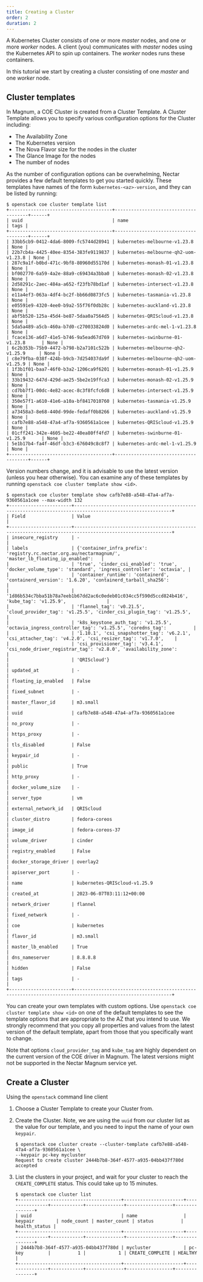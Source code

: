 ```yaml
---
title: Creating a Cluster
order: 2
duration: 2
---
```


A Kubernetes Cluster consists of one or more _master_ nodes, and one or more
_worker_ nodes. A client (you) communicates with _master_ nodes using the
Kubernetes API to spin up containers. The _worker_ nodes runs these containers.

In this tutorial we start by creating a cluster consisting of one _master_
and one _worker_ node.

## Cluster templates

In Magnum, a COE Cluster is created from a Cluster Template. A Cluster Template
allows you to specify various configuration options for the Cluster including:

- The Availability Zone
- The Kubernetes version
- The Nova Flavor size for the nodes in the cluster
- The Glance Image for the nodes
- The number of nodes

As the number of configuration options can be overwhelming, Nectar provides
a few default templates to get you started quickly. These templates have
names of the form `kubernetes-<az>-version`, and they can be listed by
running:

```
$ openstack coe cluster template list
+--------------------------------------+--------------------------------------+------+
| uuid                                 | name                                 | tags |
+--------------------------------------+--------------------------------------+------+
| 33bb5cb9-0412-4da6-8009-fc5744d28941 | kubernetes-melbourne-v1.23.8         | None |
| 22b7cb4a-4425-40ee-8354-383fe9119837 | kubernetes-melbourne-qh2-uom-v1.23.8 | None |
| 287c9a1f-b0bd-471c-9bf8-80960d55170d | kubernetes-monash-01-v1.23.8         | None |
| bf002770-6a59-4a2e-88a9-c69434a3bba0 | kubernetes-monash-02-v1.23.8         | None |
| 2d58291c-2aec-484a-a652-f23fb78bd1af | kubernetes-intersect-v1.23.8         | None |
| e11a4ef3-063a-4df4-bc2f-bb66d0873fc5 | kubernetes-tasmania-v1.23.8          | None |
| e05591e9-4320-4ee0-b9a2-55f76f0db28c | kubernetes-auckland-v1.23.8          | None |
| abf5b520-125a-45d4-be87-5daa0a7564d5 | kubernetes-QRIScloud-v1.23.8         | None |
| 5da5a489-a5cb-460a-b7d0-c270033824d0 | kubernetes-ardc-mel-1-v1.23.8        | None |
| fcace136-a6d7-41e5-b746-9a5ead67d769 | kubernetes-swinburne-01-v1.23.8      | None |
| 6c2b353b-75b9-4472-b798-b2a7101c522b | kubernetes-melbourne-qh2-v1.25.9     | None |
| c8e79fba-038f-424b-b9cb-7d254037da9f | kubernetes-melbourne-qh2-uom-v1.25.9 | None |
| 1f3b1f01-baa7-46f0-b3a2-1206ca9f6201 | kubernetes-monash-01-v1.25.9         | None |
| 33b19432-647d-429d-ae25-5be2e19ffca3 | kubernetes-monash-02-v1.25.9         | None |
| cd7bb7f1-00dc-4e82-acec-8c3f8fcfc6d8 | kubernetes-intersect-v1.25.9         | None |
| 350e57f1-a610-41e6-a10a-bf8417010760 | kubernetes-tasmania-v1.25.9          | None |
| a73458a3-8e68-440d-99de-fedaff0b8266 | kubernetes-auckland-v1.25.9          | None |
| cafb7e88-a548-47a4-af7a-9360561a1cee | kubernetes-QRIScloud-v1.25.9         | None |
| 01cff241-342e-4605-be22-40ea80ff4fd7 | kubernetes-swinburne-01-v1.25.9      | None |
| 5e1b17b4-fa4f-46df-b3c3-676049c8c8f7 | kubernetes-ardc-mel-1-v1.25.9        | None |
+--------------------------------------+--------------------------------------+------+
```

Version numbers change, and it is advisable to use the latest
version (unless you hear otherwise).  You can examine any of these
templates by running `openstack coe cluster template show <id>`.

```
$ openstack coe cluster template show cafb7e88-a548-47a4-af7a-9360561a1cee --max-width 132
+-----------------------+----------------------------------------------------------------------------------------------------------+
| Field                 | Value                                                                                                    |
+-----------------------+----------------------------------------------------------------------------------------------------------+
| insecure_registry     | -                                                                                                        |
| labels                | {'container_infra_prefix': 'registry.rc.nectar.org.au/nectarmagnum/', 'master_lb_floating_ip_enabled':   |
|                       | 'true', 'cinder_csi_enabled': 'true', 'docker_volume_type': 'standard', 'ingress_controller': 'octavia', |
|                       | 'container_runtime': 'containerd', 'containerd_version': '1.6.20', 'containerd_tarball_sha256':          |
|                       | '1d86b534c7bba51b78a7eeb1b67dd2ac6c0edeb01c034cc5f590d5ccd824b416', 'kube_tag': 'v1.25.9',               |
|                       | 'flannel_tag': 'v0.21.5', 'cloud_provider_tag': 'v1.25.5', 'cinder_csi_plugin_tag': 'v1.25.5',           |
|                       | 'k8s_keystone_auth_tag': 'v1.25.5', 'octavia_ingress_controller_tag': 'v1.25.5', 'coredns_tag':          |
|                       | '1.10.1', 'csi_snapshotter_tag': 'v6.2.1', 'csi_attacher_tag': 'v4.2.0', 'csi_resizer_tag': 'v1.7.0',    |
|                       | 'csi_provisioner_tag': 'v3.4.1', 'csi_node_driver_registrar_tag': 'v2.8.0', 'availability_zone':         |
|                       | 'QRIScloud'}                                                                                             |
| updated_at            | -                                                                                                        |
| floating_ip_enabled   | False                                                                                                    |
| fixed_subnet          | -                                                                                                        |
| master_flavor_id      | m3.small                                                                                                 |
| uuid                  | cafb7e88-a548-47a4-af7a-9360561a1cee                                                                     |
| no_proxy              | -                                                                                                        |
| https_proxy           | -                                                                                                        |
| tls_disabled          | False                                                                                                    |
| keypair_id            | -                                                                                                        |
| public                | True                                                                                                     |
| http_proxy            | -                                                                                                        |
| docker_volume_size    | -                                                                                                        |
| server_type           | vm                                                                                                       |
| external_network_id   | QRIScloud                                                                                                |
| cluster_distro        | fedora-coreos                                                                                            |
| image_id              | fedora-coreos-37                                                                                         |
| volume_driver         | cinder                                                                                                   |
| registry_enabled      | False                                                                                                    |
| docker_storage_driver | overlay2                                                                                                 |
| apiserver_port        | -                                                                                                        |
| name                  | kubernetes-QRIScloud-v1.25.9                                                                             |
| created_at            | 2023-06-07T03:11:12+00:00                                                                                |
| network_driver        | flannel                                                                                                  |
| fixed_network         | -                                                                                                        |
| coe                   | kubernetes                                                                                               |
| flavor_id             | m3.small                                                                                                 |
| master_lb_enabled     | True                                                                                                     |
| dns_nameserver        | 8.8.8.8                                                                                                  |
| hidden                | False                                                                                                    |
| tags                  | -                                                                                                        |
+-----------------------+----------------------------------------------------------------------------------------------------------+
```

You can create your own templates with custom options.  Use `openstack coe
cluster template show <id>` on one of the default templates to see the
template options that are appropriate to the AZ that you intend to use.  We
strongly recommend that you copy all properties and values from the latest
version of the default template, apart from those that you specifically
want to change.

Note that options `cloud_provider_tag` and `kube_tag` are highly dependent on
the current version of the COE driver in Magnum.  The latest versions might
not be supported in the Nectar Magnum service yet.

## Create a Cluster

Using the `openstack` command line client

1. Choose a Cluster Template to create your Cluster from.

1. Create the Cluster. Note, we are using the `uuid` from our cluster list as the value for our template, and you need to input the name of your own `keypair`.

   ```
   $ openstack coe cluster create --cluster-template cafb7e88-a548-47a4-af7a-9360561a1cee \
   --keypair pc-key mycluster
   Request to create cluster 2444b7b8-364f-4577-a935-04bb437f780d accepted
   ```

1. List the clusters in your project, and wait for your cluster to reach the
   `CREATE_COMPLETE` status. This could take up to 15 minutes.

   ```
   $ openstack coe cluster list
   +--------------------------------------+----------------------+----------------+------------+--------------+-----------------+---------------+
   | uuid                                 | name                 | keypair        | node_count | master_count | status          | health_status |
   +--------------------------------------+----------------------+----------------+------------+--------------+-----------------+---------------+
   | 2444b7b8-364f-4577-a935-04bb437f780d | mycluster            | pc-key         |          1 |            1 | CREATE_COMPLETE | HEALTHY       |
   +--------------------------------------+----------------------+----------------+------------+--------------+-----------------+---------------+
   ```
